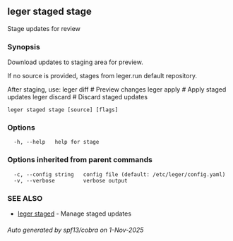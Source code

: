 ## leger staged stage

Stage updates for review

### Synopsis

Download updates to staging area for preview.

If no source is provided, stages from leger.run default repository.

After staging, use:
  leger diff <deployment>      # Preview changes
  leger apply <deployment>     # Apply staged updates
  leger discard <deployment>   # Discard staged updates

```
leger staged stage [source] [flags]
```

### Options

```
  -h, --help   help for stage
```

### Options inherited from parent commands

```
  -c, --config string   config file (default: /etc/leger/config.yaml)
  -v, --verbose         verbose output
```

### SEE ALSO

* [leger staged](leger_staged.md)	 - Manage staged updates

###### Auto generated by spf13/cobra on 1-Nov-2025
